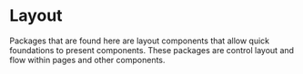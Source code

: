 # Layout

Packages that are found here are layout components that allow quick foundations to present components. These packages are control layout and flow within pages and other components.

